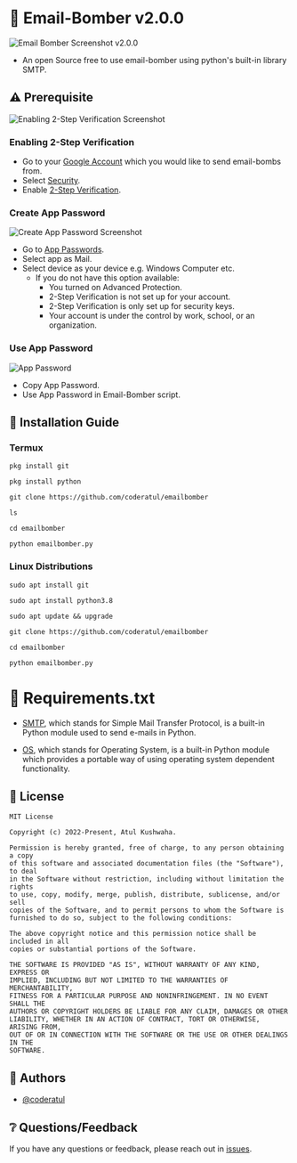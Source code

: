# 📧 Email-Bomber v2.0.0
![Email Bomber Screenshot v2.0.0](https://i.imgur.com/zSeyXbw.png)
- An open Source free to use email-bomber using python's built-in library SMTP.

## ⚠️ Prerequisite
![Enabling 2-Step Verification Screenshot](https://i.imgur.com/1tUNrsu.png)

### Enabling 2-Step Verification
- Go to your [Google Account](https://myaccount.google.com/) which you would like to send email-bombs from.
- Select [Security](https://myaccount.google.com/security).
- Enable [2-Step Verification](https://myaccount.google.com/signinoptions/two-step-verification).

### Create App Password
![Create App Password Screenshot](https://i.imgur.com/KdU5Erp.png)
- Go to [App Passwords](https://myaccount.google.com/apppasswords).
- Select app as Mail.
- Select device as your device e.g. Windows Computer etc.
  - If you do not have this option available:
    - You turned on Advanced Protection.
    - 2-Step Verification is not set up for your account.
    - 2-Step Verification is only set up for security keys.
    - Your account is under the control by work, school, or an organization.

### Use App Password
![App Password](https://i.imgur.com/krkn5EX.png)
- Copy App Password.
- Use App Password in Email-Bomber script.

## 📑 Installation Guide
### Termux
```
pkg install git
```
```
pkg install python
```
```
git clone https://github.com/coderatul/emailbomber
```
```
ls
```
```
cd emailbomber
```
```
python emailbomber.py
```
### Linux Distributions
```
sudo apt install git
```
```
sudo apt install python3.8
```
```
sudo apt update && upgrade 
```
```
git clone https://github.com/coderatul/emailbomber
```
```
cd emailbomber
```
```
python emailbomber.py
```

# 🧾 Requirements.txt
- [SMTP](https://docs.python.org/3/library/smtplib.html), which stands for Simple Mail Transfer Protocol, is a built-in Python module used to send e-mails in Python.


- [OS](https://docs.python.org/3/library/os.html), which stands for Operating System, is a built-in Python module which provides a portable way of using operating system dependent functionality.

## 📇 License
```
MIT License

Copyright (c) 2022-Present, Atul Kushwaha.

Permission is hereby granted, free of charge, to any person obtaining a copy
of this software and associated documentation files (the "Software"), to deal
in the Software without restriction, including without limitation the rights
to use, copy, modify, merge, publish, distribute, sublicense, and/or sell
copies of the Software, and to permit persons to whom the Software is
furnished to do so, subject to the following conditions:

The above copyright notice and this permission notice shall be included in all
copies or substantial portions of the Software.

THE SOFTWARE IS PROVIDED "AS IS", WITHOUT WARRANTY OF ANY KIND, EXPRESS OR
IMPLIED, INCLUDING BUT NOT LIMITED TO THE WARRANTIES OF MERCHANTABILITY,
FITNESS FOR A PARTICULAR PURPOSE AND NONINFRINGEMENT. IN NO EVENT SHALL THE
AUTHORS OR COPYRIGHT HOLDERS BE LIABLE FOR ANY CLAIM, DAMAGES OR OTHER
LIABILITY, WHETHER IN AN ACTION OF CONTRACT, TORT OR OTHERWISE, ARISING FROM,
OUT OF OR IN CONNECTION WITH THE SOFTWARE OR THE USE OR OTHER DEALINGS IN THE
SOFTWARE.
```

## 🤵 Authors
- [@coderatul](https://github.com/coderatul)

## ❔ Questions/Feedback
If you have any questions or feedback, please reach out in [issues](https://github.com/coderatul/emailbomber/issues).